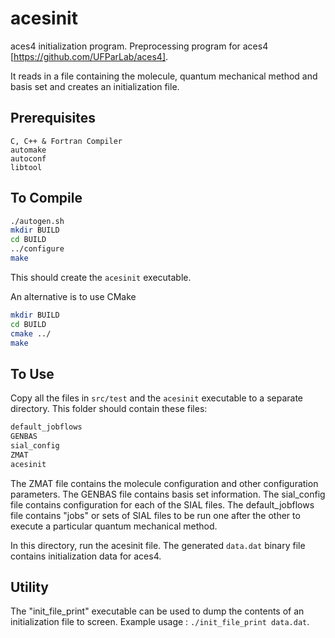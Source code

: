 acesinit
========

aces4 initialization program.
Preprocessing program for aces4 [https://github.com/UFParLab/aces4].

It reads in a file containing the molecule, quantum mechanical method and basis set and creates an initialization file.

Prerequisites
-------------
```
C, C++ & Fortran Compiler
automake
autoconf
libtool
```

To Compile
----------
```BASH
./autogen.sh
mkdir BUILD
cd BUILD
../configure
make 
```
This should create the ```acesinit``` executable.

An alternative is to use CMake
```BASH
mkdir BUILD
cd BUILD
cmake ../
make 
```

To Use
------
Copy all the files in ```src/test``` and the ```acesinit``` executable to a separate directory. This folder should contain these files:
```BASH
default_jobflows
GENBAS
sial_config
ZMAT
acesinit
```
The ZMAT file contains the molecule configuration and other configuration parameters.
The GENBAS file contains basis set information.
The sial_config file contains configuration for each of the SIAL files.
The default_jobflows file contains "jobs" or sets of SIAL files to be run one after the other to execute a particular quantum mechanical method.

In this directory, run the acesinit file.
The generated ```data.dat``` binary file contains initialization data for aces4.

Utility
-------
The "init_file_print" executable can be used to dump the contents of an initialization file to screen. Example usage : ```./init_file_print data.dat```.


